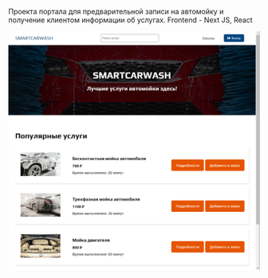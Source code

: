 Проекта портала для предварительной записи на автомойку и получение клиентом информации об услугах. Frontend - Next JS, React

<div align="center">
    <img src="https://github.com/vladimirvolkovv/smartcarwash-frontend/blob/main/public/images/smartcarwash.png" width="800px"</img>
   
</div>


